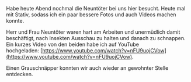 Habe heute Abend nochmal die Neuntöter bei uns hier besucht. Heute mal mit Stativ, sodass ich ein paar bessere Fotos und auch Videos machen konnte. 

Herr und Frau Neuntöter waren hart am Arbeiten und unermüdlich damit beschäftigt, nach Insekten Ausschau zu halten und danach zu schnappen. Ein kurzes Video von den beiden habe ich auf YouTube hochgeladen: [https://www.youtube.com/watch?v=nFU9uojCVow](https://www.youtube.com/watch?v=nFU9uojCVow).  

Einen Grauschnäpper konnten wir auch wieder an gewohnter Stelle entdecken.